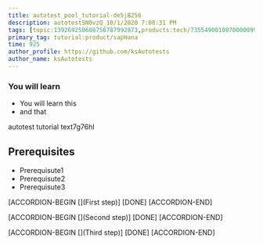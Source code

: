 ```yaml
---
title: autotest_pool_tutorial-de5jB256
description: autotest5N0vzQ_10/1/2020 7:08:31 PM
tags: [topic:139269250608756787992873,products:tech/73554900100700000996,tutorial:experience/advanced]
primary_tag: tutorial:product/sapHana
time: 925
author_profile: https://github.com/ksAutotests
author_name: ksAutotests
---
```

### You will learn
- You will learn this
- and that

autotest tutorial text7g76hI

## Prerequisites
- Prerequisute1
- Prerequisute2
- Prerequisute3

[ACCORDION-BEGIN [](First step)]
[DONE]
[ACCORDION-END]

[ACCORDION-BEGIN [](Second step)]
[DONE]
[ACCORDION-END]

[ACCORDION-BEGIN [](Third step)]
[DONE]
[ACCORDION-END]

